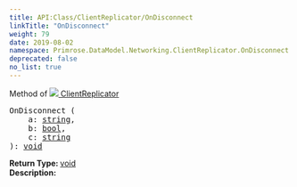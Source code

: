 ```yaml
---
title: API:Class/ClientReplicator/OnDisconnect
linkTitle: "OnDisconnect"
weight: 79
date: 2019-08-02
namespace: Primrose.DataModel.Networking.ClientReplicator.OnDisconnect
deprecated: false
no_list: true
---
```

Method of <a href="/docs/api-reference/Class/ClientReplicator"><img src="/icons/silk/connect.png"/>&nbsp;ClientReplicator</a>
<pre class="method-declaration">
OnDisconnect (
    a: <a class="type" href="/docs/api-reference/System/string">string</a>,
    b: <a class="type" href="/docs/api-reference/System/Primitives#boolean">bool</a>,
    c: <a class="type" href="/docs/api-reference/System/string">string</a>
): <a class="type" href="/docs/api-reference/System/void">void</a></pre>
<b>Return Type: </b>
<a class="type" href="/docs/api-reference/System/void">void</a>
<br/>
<b>Description: </b>